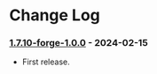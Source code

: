 # Change Log

### [1.7.10-forge-1.0.0](https://github.com/KatatsumuriPan/BetterLineBreak/releases/tag/1.7.10-forge-1.0.0) - 2024-02-15

- First release.
